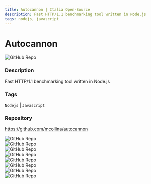 ```yaml
---
title: Autocannon | Italia Open-Source
description: Fast HTTP/1.1 benchmarking tool written in Node.js
tags: nodejs, javascript
---
```

        

# Autocannon

![GitHub Repo](https://img.shields.io/static/v1?label=category&message=opensource&color=green)

### Description

Fast HTTP/1.1 benchmarking tool written in Node.js

### Tags

`Nodejs` | `Javascript`

### Repository

https://github.com/mcollina/autocannon

![GitHub Repo](https://img.shields.io/github/stars/mcollina/autocannon?style=social)<br />![GitHub Repo](https://img.shields.io/github/forks/mcollina/autocannon?style=social)<br />![GitHub Repo](https://img.shields.io/github/v/tag/mcollina/autocannon?style=social)<br />![GitHub Repo](https://img.shields.io/github/contributors/mcollina/autocannon)<br />![GitHub Repo](https://img.shields.io/github/issues-pr/mcollina/autocannon)<br />![GitHub Repo](https://img.shields.io/github/issues/mcollina/autocannon)<br />![GitHub Repo](https://img.shields.io/github/license/mcollina/autocannon)<br />![GitHub Repo](https://img.shields.io/github/last-commit/mcollina/autocannon)<br />